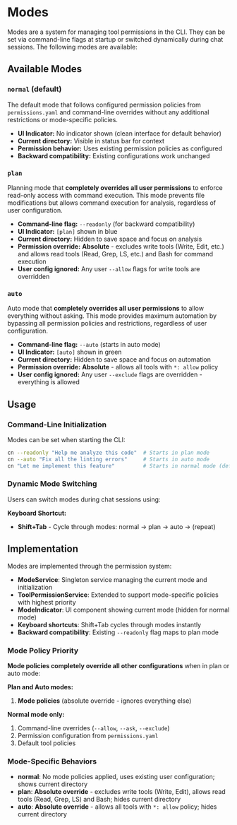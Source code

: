 # Modes

Modes are a system for managing tool permissions in the CLI. They can be set via command-line flags at startup or switched dynamically during chat sessions. The following modes are available:

## Available Modes

### `normal` (default)

The default mode that follows configured permission policies from `permissions.yaml` and command-line overrides without any additional restrictions or mode-specific policies.

- **UI Indicator:** No indicator shown (clean interface for default behavior)
- **Current directory:** Visible in status bar for context
- **Permission behavior:** Uses existing permission policies as configured
- **Backward compatibility:** Existing configurations work unchanged

### `plan`

Planning mode that **completely overrides all user permissions** to enforce read-only access with command execution. This mode prevents file modifications but allows command execution for analysis, regardless of user configuration.

- **Command-line flag:** `--readonly` (for backward compatibility)
- **UI Indicator:** `[plan]` shown in blue
- **Current directory:** Hidden to save space and focus on analysis
- **Permission override:** **Absolute** - excludes write tools (Write, Edit, etc.) and allows read tools (Read, Grep, LS, etc.) and Bash for command execution
- **User config ignored:** Any user `--allow` flags for write tools are overridden

### `auto`

Auto mode that **completely overrides all user permissions** to allow everything without asking. This mode provides maximum automation by bypassing all permission policies and restrictions, regardless of user configuration.

- **Command-line flag:** `--auto` (starts in auto mode)
- **UI Indicator:** `[auto]` shown in green
- **Current directory:** Hidden to save space and focus on automation
- **Permission override:** **Absolute** - allows all tools with `*: allow` policy
- **User config ignored:** Any user `--exclude` flags are overridden - everything is allowed

## Usage

### Command-Line Initialization

Modes can be set when starting the CLI:

```bash
cn --readonly "Help me analyze this code"  # Starts in plan mode
cn --auto "Fix all the linting errors"     # Starts in auto mode
cn "Let me implement this feature"         # Starts in normal mode (default)
```

### Dynamic Mode Switching

Users can switch modes during chat sessions using:

**Keyboard Shortcut:**

- **Shift+Tab** - Cycle through modes: normal → plan → auto → (repeat)

## Implementation

Modes are implemented through the permission system:

- **ModeService**: Singleton service managing the current mode and initialization
- **ToolPermissionService**: Extended to support mode-specific policies with highest priority
- **ModeIndicator**: UI component showing current mode (hidden for normal mode)
- **Keyboard shortcuts**: Shift+Tab cycles through modes instantly
- **Backward compatibility**: Existing `--readonly` flag maps to plan mode

### Mode Policy Priority

**Mode policies completely override all other configurations** when in plan or auto mode:

**Plan and Auto modes:**

1. **Mode policies** (absolute override - ignores everything else)

**Normal mode only:**

1. Command-line overrides (`--allow`, `--ask`, `--exclude`)
2. Permission configuration from `permissions.yaml`
3. Default tool policies

### Mode-Specific Behaviors

- **normal**: No mode policies applied, uses existing user configuration; shows current directory
- **plan**: **Absolute override** - excludes write tools (Write, Edit), allows read tools (Read, Grep, LS) and Bash; hides current directory
- **auto**: **Absolute override** - allows all tools with `*: allow` policy; hides current directory
